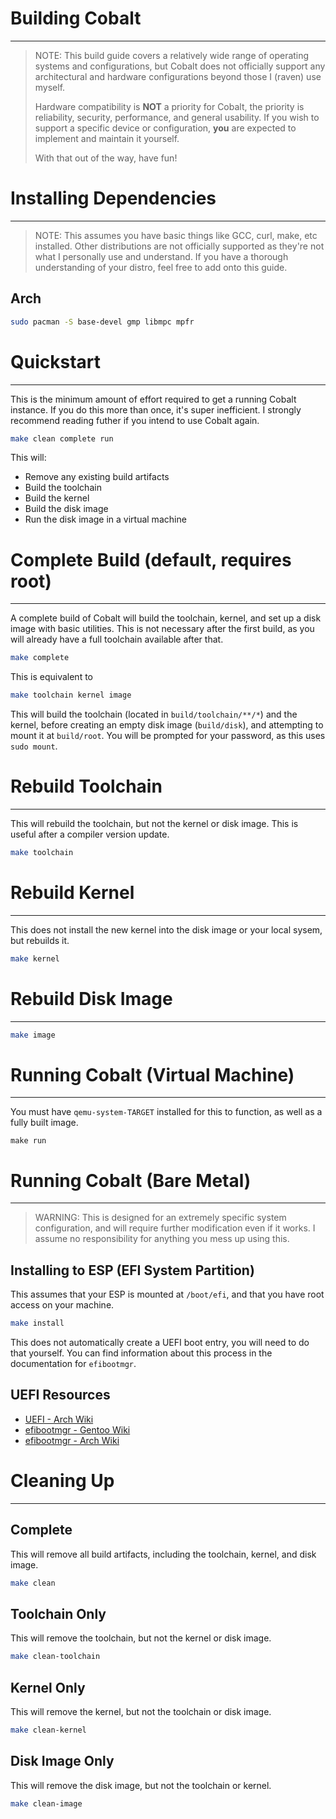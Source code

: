 # Building Cobalt
---
> NOTE: This build guide covers a relatively wide range of
> operating systems and configurations, but Cobalt does not
> officially support any architectural and hardware configurations
> beyond those I (raven) use myself. 
>
> Hardware compatibility is **NOT** a priority for Cobalt,
> the priority is reliability, security, performance, and
> general usability. If you wish to support a specific device
> or configuration, **you** are expected to implement and
> maintain it yourself.
> 
> With that out of the way, have fun!

# Installing Dependencies
---

> NOTE: This assumes you have basic things like GCC, curl, make, etc installed.
> Other distributions are not officially supported as they're not what I 
> personally use and understand. If you have a thorough understanding of your
> distro, feel free to add onto this guide.

## Arch
```sh
sudo pacman -S base-devel gmp libmpc mpfr
```

# Quickstart
---
This is the minimum amount of effort required to get a running Cobalt instance.
If you do this more than once, it's super inefficient. I strongly recommend reading
futher if you intend to use Cobalt again.

```sh
make clean complete run
```

This will:
- Remove any existing build artifacts
- Build the toolchain
- Build the kernel
- Build the disk image
- Run the disk image in a virtual machine

# Complete Build (default, requires root)
---
A complete build of Cobalt will build the toolchain, kernel, and set up a disk image
with basic utilities. This is not necessary after the first build, as you will
already have a full toolchain available after that.

```sh
make complete
```

This is equivalent to

```sh
make toolchain kernel image
```

This will build the toolchain (located in `build/toolchain/**/*`) and the kernel,
before creating an empty disk image (`build/disk`), and attempting to mount it at
`build/root`. You will be prompted for your password, as this uses `sudo mount`.

# Rebuild Toolchain
---
This will rebuild the toolchain, but not the kernel or disk image. This is useful
after a compiler version update.

```sh
make toolchain
```

# Rebuild Kernel
---
This does not install the new kernel into the disk image or your local sysem,
but rebuilds it.

```sh
make kernel
```

# Rebuild Disk Image
---

```sh
make image
```

# Running Cobalt (Virtual Machine)
---
You must have `qemu-system-TARGET` installed for this to function, as well as a
fully built image.

```
make run
```

# Running Cobalt (Bare Metal)
---
> WARNING: This is designed for an extremely specific system configuration, and
> will require further modification even if it works. I assume no responsibility
> for anything you mess up using this.

## Installing to ESP (EFI System Partition)
This assumes that your ESP is mounted at `/boot/efi`, and that you have root
access on your machine.

```sh
make install
```

This does not automatically create a UEFI boot entry, you will need to do that
yourself. You can find information about this process in the documentation for
`efibootmgr`.

## UEFI Resources
- [UEFI - Arch Wiki](https://wiki.archlinux.org/index.php/Unified_Extensible_Firmware_Interface)
- [efibootmgr - Gentoo Wiki](https://wiki.gentoo.org/wiki/Efibootmgr)
- [efibootmgr - Arch Wiki](https://wiki.archlinux.org/index.php/EFISTUB#efibootmgr)

# Cleaning Up
---
## Complete
This will remove all build artifacts, including the toolchain, kernel, and disk
image.

```sh
make clean
```

## Toolchain Only
This will remove the toolchain, but not the kernel or disk image.

```sh
make clean-toolchain
```

## Kernel Only
This will remove the kernel, but not the toolchain or disk image.

```sh
make clean-kernel
```

## Disk Image Only
This will remove the disk image, but not the toolchain or kernel.

```sh
make clean-image
```
